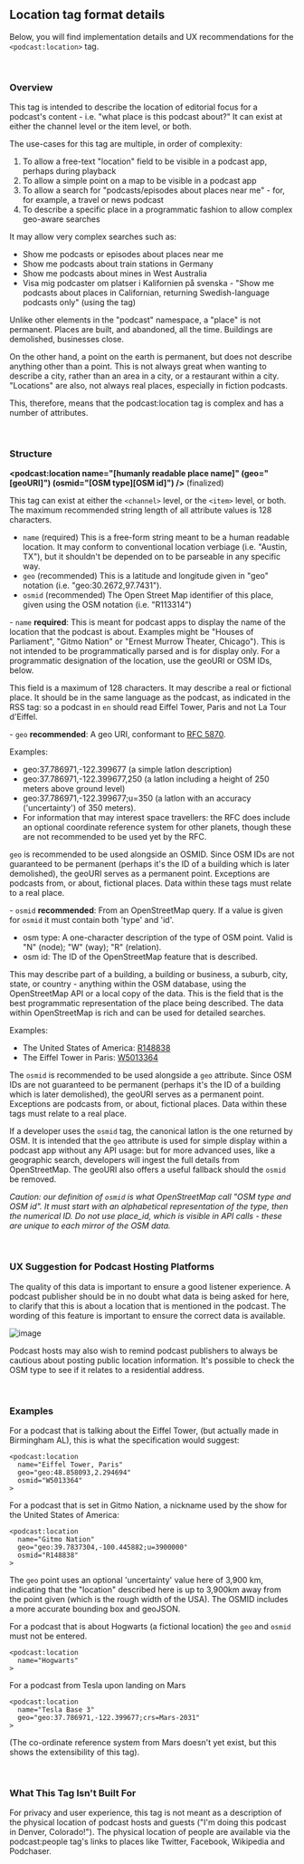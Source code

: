 ## Location tag format details

Below, you will find implementation details and UX recommendations for the `<podcast:location>` tag.

<br>

### Overview

This tag is intended to describe the location of editorial focus for a podcast's content - i.e. "what place is this podcast about?"  It can exist at either the channel level or the item level, or both.

The use-cases for this tag are multiple, in order of complexity:

1. To allow a free-text "location" field to be visible in a podcast app, perhaps during playback
2. To allow a simple point on a map to be visible in a podcast app
3. To allow a search for "podcasts/episodes about places near me" - for, for example, a travel or news podcast
4. To describe a specific place in a programmatic fashion to allow complex geo-aware searches


It may allow very complex searches such as:

- Show me podcasts or episodes about places near me
- Show me podcasts about train stations in Germany
- Show me podcasts about mines in West Australia
- Visa mig podcaster om platser i Kalifornien på svenska - "Show me podcasts about places in Californian, returning Swedish-language podcasts only" (using the <language> tag)


Unlike other elements in the "podcast" namespace, a "place" is not permanent. Places are built, and abandoned, all the time. Buildings are demolished, businesses close.

On the other hand, a point on the earth is permanent, but does not describe anything other than a point. This is not always great when wanting to describe a city, rather than an area in a city,
or a restaurant within a city. "Locations" are also, not always real places, especially in fiction podcasts.

This, therefore, means that the podcast:location tag is complex and has a number of attributes.

<br>

### Structure

**\<podcast:location name="[humanly readable place name]" (geo="[geoURI]") (osmid="[OSM type][OSM id]") />** (finalized)

This tag can exist at either the `<channel>` level, or the `<item>` level, or both. The maximum recommended string length of all attribute values is 128 characters.

   - `name` (required) This is a free-form string meant to be a human readable location.  It may conform to conventional location verbiage (i.e. "Austin, TX"), but it shouldn't be depended on to be parseable in any specific way.
   - `geo` (recommended) This is a latitude and longitude given in "geo" notation (i.e. "geo:30.2672,97.7431").
   - `osmid` (recommended) The Open Street Map identifier of this place, given using the OSM notation (i.e. "R113314")



\- `name` **required**:  This is meant for podcast apps to display the name of the location that the podcast is about. Examples might be "Houses of Parliament", "Gitmo Nation" or
"Ernest Murrow Theater, Chicago"). This is not intended to be programmatically parsed and is for display only. For a programmatic designation of the location, use the geoURI or OSM IDs, below.

This field is a maximum of 128 characters. It may describe a real or fictional place. It should be in the same language as the podcast, as indicated in the <language> RSS tag: so a podcast in `en` should
read Eiffel Tower, Paris and not La Tour d'Eiffel.

\- `geo` **recommended**:  A geo URI, conformant to [RFC 5870](https://tools.ietf.org/html/rfc5870).

Examples:

- geo:37.786971,-122.399677 (a simple latlon description)
- geo:37.786971,-122.399677,250 (a latlon including a height of 250 meters above ground level)
- geo:37.786971,-122.399677;u=350 (a latlon with an accuracy ('uncertainty') of 350 meters).
- For information that may interest space travellers: the RFC does include an optional coordinate reference system for other planets, though these are not recommended to be used yet by the RFC.

`geo` is recommended to be used alongside an OSMID. Since OSM IDs are not guaranteed to be permanent (perhaps it's the ID of a building which is later demolished), the geoURI serves as a permanent point.
Exceptions are podcasts from, or about, fictional places. Data within these tags must relate to a real place.

\- `osmid` **recommended**:  From an OpenStreetMap query. If a value is given for `osmid` it must contain both 'type' and 'id'.

- osm type: A one-character description of the type of OSM point. Valid is "N" (node); "W" (way); "R" (relation).
- osm id: The ID of the OpenStreetMap feature that is described.

This may describe part of a building, a building or business, a suburb, city, state, or country - anything within the OSM database, using the OpenStreetMap API or a local copy of the data. This is the field
that is the best programmatic representation of the place being described. The data within OpenStreetMap is rich and can be used for detailed searches.

Examples:

- The United States of America: [R148838](https://nominatim.openstreetmap.org/ui/details.html?osmtype=R&osmid=148838)
- The Eiffel Tower in Paris: [W5013364](https://nominatim.openstreetmap.org/ui/details.html?osmtype=W&osmid=5013364)

The `osmid` is recommended to be used alongside a `geo` attribute. Since OSM IDs are not guaranteed to be permanent (perhaps it's the ID of a building which is later demolished), the geoURI serves as a permanent
point. Exceptions are podcasts from, or about, fictional places. Data within these tags must relate to a real place.

If a developer uses the `osmid` tag, the canonical latlon is the one returned by OSM. It is intended that the `geo` attribute is used for simple display within a podcast app without any API usage: but for more advanced
 uses, like a geographic search, developers will ingest the full details from OpenStreetMap. The geoURI also offers a useful fallback should the `osmid` be removed.

_Caution: our definition of `osmid` is what OpenStreetMap call "OSM type and OSM id". It must start with an alphabetical representation of the type, then the numerical ID. Do not use place_id, which is visible in
API calls - these are unique to each mirror of the OSM data._

<br>

### UX Suggestion for Podcast Hosting Platforms

The quality of this data is important to ensure a good listener experience. A podcast publisher should be in no doubt what data is being asked for here, to clarify that this is about a location that is mentioned
in the podcast. The wording of this feature is important to ensure the correct data is available.

![image](https://user-images.githubusercontent.com/1498236/101383942-6c113080-387f-11eb-9cc2-a5a4e5dd19de.png)

Podcast hosts may also wish to remind podcast publishers to always be cautious about posting public location information. It's possible to check the OSM type to see if it relates to a residential address.

<br>

### Examples

For a podcast that is talking about the Eiffel Tower, (but actually made in Birmingham AL), this is what the specification would suggest:

```
<podcast:location
  name="Eiffel Tower, Paris"
  geo="geo:48.858093,2.294694"
  osmid="W5013364"
>
```

For a podcast that is set in Gitmo Nation, a nickname used by the show for the United States of America:

```
<podcast:location
  name="Gitmo Nation"
  geo="geo:39.7837304,-100.445882;u=3900000"
  osmid="R148838"
>
```

The `geo` point uses an optional 'uncertainty' value here of 3,900 km, indicating that the "location" described here is up to 3,900km away from the point given (which is the rough width of the USA). The OSMID
includes a more accurate bounding box and geoJSON.

For a podcast that is about Hogwarts (a fictional location) the `geo` and `osmid` must not be entered.

```
<podcast:location
  name="Hogwarts"
>
```

For a podcast from Tesla upon landing on Mars

```
<podcast:location
  name="Tesla Base 3"
  geo="geo:37.786971,-122.399677;crs=Mars-2031"
>
```

(The co-ordinate reference system from Mars doesn't yet exist, but this shows the extensibility of this tag).

<br>

### What This Tag Isn't Built For

For privacy and user experience, this tag is not meant as a description of the physical location of podcast hosts and guests ("I'm doing this podcast in Denver, Colorado!"). The physical location of people
are available via the podcast:people tag's links to places like Twitter, Facebook, Wikipedia and Podchaser.